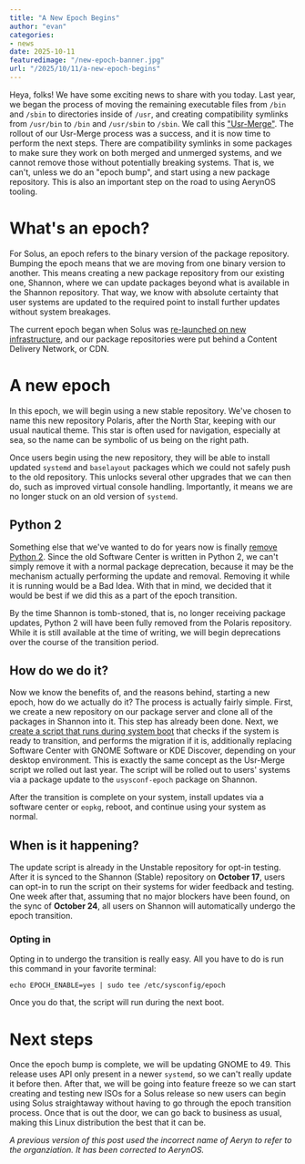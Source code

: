 ```yaml
---
title: "A New Epoch Begins"
author: "evan"
categories:
- news
date: 2025-10-11
featuredimage: "/new-epoch-banner.jpg"
url: "/2025/10/11/a-new-epoch-begins"
---
```


Heya, folks! We have some exciting news to share with you today. Last year, we began the process of moving the remaining executable files from `/bin` and `/sbin` to directories inside of `/usr`, and creating compatibility symlinks from `/usr/bin` to `/bin` and `/usr/sbin` to `/sbin`. We call this ["Usr-Merge"](https://getsol.us/2024/09/04/usr-merge/). The rollout of our Usr-Merge process was a success, and it is now time to perform the next steps. There are compatibility symlinks in some packages to make sure they work on both merged and unmerged systems, and we cannot remove those without potentially breaking systems. That is, we can't, unless we do an "epoch bump", and start using a new package repository. This is also an important step on the road to using AerynOS tooling.

# What's an epoch?

For Solus, an epoch refers to the binary version of the package repository. Bumping the epoch means that we are moving from one binary version to another. This means creating a new package repository from our existing one, Shannon, where we can update packages beyond what is available in the Shannon repository. That way, we know with absolute certainty that user systems are updated to the required point to install further updates without system breakages.

The current epoch began when Solus was [re-launched on new infrastructure](https://getsol.us/2023/04/18/a-new-voyage/), and our package repositories were put behind a Content Delivery Network, or CDN.

# A new epoch

In this epoch, we will begin using a new stable repository. We've chosen to name this new repository Polaris, after the North Star, keeping with our usual nautical theme. This star is often used for navigation, especially at sea, so the name can be symbolic of us being on the right path.

Once users begin using the new repository, they will be able to install updated `systemd` and `baselayout` packages which we could not safely push to the old repository. This unlocks several other upgrades that we can then do, such as improved virtual console handling. Importantly, it means we are no longer stuck on an old version of `systemd`.

## Python 2

Something else that we've wanted to do for years now is finally [remove Python 2](https://github.com/getsolus/packages/issues/270). Since the old Software Center is written in Python 2, we can't simply remove it with a normal package deprecation, because it may be the mechanism actually performing the update and removal. Removing it while it is running would be a Bad Idea. With that in mind, we decided that it would be best if we did this as a part of the epoch transition.

By the time Shannon is tomb-stoned, that is, no longer receiving package updates, Python 2 will have been fully removed from the Polaris repository. While it is still available at the time of writing, we will begin deprecations over the course of the transition period.

## How do we do it?

Now we know the benefits of, and the reasons behind, starting a new epoch, how do we actually do it? The process is actually fairly simple. First, we create a new repository on our package server and clone all of the packages in Shannon into it. This step has already been done. Next, we [create a script that runs during system boot](https://github.com/getsolus/packages/pull/5944) that checks if the system is ready to transition, and performs the migration if it is, additionally replacing Software Center with GNOME Software or KDE Discover, depending on your desktop environment. This is exactly the same concept as the Usr-Merge script we rolled out last year. The script will be rolled out to users' systems via a package update to the `usysconf-epoch` package on Shannon.

After the transition is complete on your system, install updates via a software center or `eopkg`, reboot, and continue using your system as normal.

## When is it happening?

The update script is already in the Unstable repository for opt-in testing. After it is synced to the Shannon (Stable) repository on **October 17**, users can opt-in to run the script on their systems for wider feedback and testing. One week after that, assuming that no major blockers have been found, on the sync of **October 24**, all users on Shannon will automatically undergo the epoch transition.

### Opting in

Opting in to undergo the transition is really easy. All you have to do is run this command in your favorite terminal:

`echo EPOCH_ENABLE=yes | sudo tee /etc/sysconfig/epoch`

Once you do that, the script will run during the next boot.

# Next steps

Once the epoch bump is complete, we will be updating GNOME to 49. This release uses API only present in a newer `systemd`, so we can't really update it before then. After that, we will be going into feature freeze so we can start creating and testing new ISOs for a Solus release so new users can begin using Solus straightaway without having to go through the epoch transition process. Once that is out the door, we can go back to business as usual, making this Linux distribution the best that it can be.

*A previous version of this post used the incorrect name of Aeryn to refer to the organziation. It has been corrected to AerynOS.*
